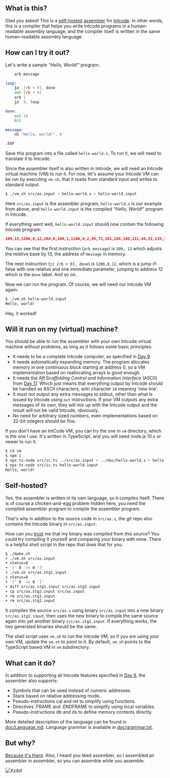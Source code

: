 What is this?
-------------

Glad you asked! This is a [self-hosted](https://en.wikipedia.org/wiki/Self-hosting_(compilers)) [assembler](https://en.wikipedia.org/wiki/Assembly_language#Assembler) for [Intcode](https://adventofcode.com/2019/day/9). In other words, this is a compiler that helps you write Intcode programs in a human-readable assembly language, and the compiler itself is written in the same human-readable assembly language.

How can I try it out?
---------------------

Let's write a sample *"Hello, World!"* program:

```asm
    arb message

loop:
    jz  [rb + 0], done
    out [rb + 0]
    arb 1
    jz  0, loop

done:
    out 10
    hlt

message:
    db "Hello, world!", 0

.EOF
```

Save this program into a file called `hello-world.s`.
To run it, we will need to translate it to Intcode.

Since the assembler itself is also written in Intcode, we will need an Intcode virtual machine (VM) to run it. For now, let's assume your Intcode VM can be run by executing `vm.sh`, that it reads from standard input and writes to standard output.

```sh
$ ./vm.sh src/as.input < hello-world.s > hello-world.input
```

Here `src/as.input` is the assembler program, `hello-world.s` is our example from above, and `hello-world.input` is the compiled *"Hello, World!"* program in Intcode.

If everything went well, `hello-world.input` should now contain the following Intcode program:

```json
109,13,1206,0,12,204,0,109,1,1106,0,2,99,72,101,108,108,111,44,32,119,111,114,108,100,33,0
```

You can see that the first instruction (`arb message`) is `109, 13` which adjusts the relative base by 13, the address of `message` in memory.

The next instruction (`jz [rb + 0], done`) is `1206,0,12`, which is a jump-if-false with one relative and one immediate parameter, jumping to address 12 which is the `done` label. And so on.

Now we can run the program. Of course, we will need our Intcode VM again:

```sh
$ ./vm.sh hello-world.input
Hello, world!
```

Hey, it worked!

Will it run on my (virtual) machine?
--------------------------

You should be able to run the assembler with your own Intcode virtual machine without problems, as long as it follows some basic principles:

- It needs to be a complete Intcode computer, as specified in [Day 9](https://adventofcode.com/2019/day/9).
- It needs automatically expanding memory. The program allocates memory in one continuous block starting at address 0, so a VM implementation based on reallocating arrays is good enough.
- It needs the *Aft Scaffolding Control and Information Interface* (ASCII) from [Day 17](https://adventofcode.com/2019/day/17). Which just means that everything output by Intcode should be handled as ASCII characters, with character `10` meaning 'new line'.
- It must not output any extra messages to stdout, other than what is issued by Intcode using `out` instructions. If your VM outputs any extra messages of its own, they will mix up with the Intcode output and the result will not be valid Intcode, obviously.
- No need for arbitrary sized numbers, even implementations based on 32-bit integers should be fine.

If you don't have an IntCode VM, you can try the one in `vm` directory, which is the one I use. It's written in TypeScript, and you will need node.js 10.x or newer to run it.

```sh
$ cd vm
$ npm i
$ npx ts-node src/ic.ts ../src/as.input < ../doc/hello-world.s > hello-world.input
$ npx ts-node src/ic.ts hello-world.input
Hello, world!
```

Self-hosted?
------------

Yes, the assembler is written in its own language, so it compiles itself. There is of course a chicken-and-egg problem hidden here, you need the compiled assembler program to compile the assembler program.

That's why in addition to the source code in `src/as.s`, the git repo also contains the Intcode binary in `src/as.input`.

How can you [trust](https://www.cs.cmu.edu/~rdriley/487/papers/Thompson_1984_ReflectionsonTrustingTrust.pdf) me that my binary was compiled from this source? You could try compiling it yourself and comparing your binary with mine. There is a helpful shell script in the repo that does that for you:

```sh
$ ./make.sh
+ ./vm.sh src/as.input
+ status=0
+ '[' 0 -ne 0 ']'
+ ./vm.sh src/as.stg1.input
+ status=0
+ '[' 0 -ne 0 ']'
+ diff src/as.stg1.input src/as.stg2.input
+ cp src/as.stg2.input src/as.input
+ rm src/as.stg1.input
+ rm src/as.stg2.input
```

It compiles the source `src/as.s` using binary `src/as.input` into a new binary `src/as.stg1.input`, then uses the new binary to compile the same source again into yet another binary `src/as.stg2.input`. If everything works, the two generated binaries should be the same.

The shell script uses `vm.sh` to run the Intcode VM, so if you are using your own VM, update the `vm.sh` to point to it. By default, `vm.sh` points to the TypeScript based VM in `vm` subdirectory.

What can it do?
-----------------

In addition to supporting all Intcode features specified in [Day 9](https://adventofcode.com/2019/day/9), the assembler also supports:

- Symbols that can be used instead of numeric addresses.
- Stack based on relative addressing mode.
- Pseudo-instructions cal and ret to simplify using functions.
- Directives .FRAME and .ENDFRAME to simplify using local variables.
- Pseudo-instructions db and ds to define memory contents directly.

More detailed description of the language can be found in [doc/Language.md](doc/Language.md). Language grammar is available in [doc/grammar.txt](doc/grammar.txt).

But why?
--------

[Because it's there](https://en.wikiquote.org/wiki/George_Mallory).
Also, I heard you liked assembler, so I assembled an assembler in assembler, so you can assemble while you assemble.

![Xzibit](https://i.kym-cdn.com/photos/images/small/000/001/122/xzibit-happy.jpg)
